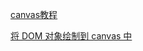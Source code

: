 [canvas教程](https://developer.mozilla.org/zh-CN/docs/Web/API/Canvas_API/Tutorial/Applying_styles_and_colors)

[将 DOM 对象绘制到 canvas 中](https://developer.mozilla.org/zh-CN/docs/Web/API/Canvas_API/Drawing_DOM_objects_into_a_canvas)